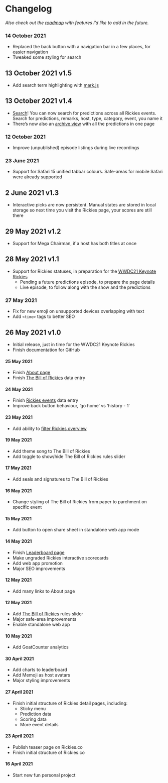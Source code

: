 # Changelog

_Also check out the [roadmap](Roadmap.md) with features I’d like to add in the future._

### 14 October 2021

-   Replaced the back button with a navigation bar in a few places, for easier navigation
-   Tweaked some styling for search

## 13 October 2021 v1.5

-   Add search term highlighting with [mark.js](https://markjs.io)

## 13 October 2021 v1.4

-   [Search](https://rickies.co/?search=refresh+rate)! You can now search for predictions across all Rickies events. Search for predictions, remarks, host, type, category, event, you name it
-   There’s now also an [archive view](https://rickies.co/archive) with all the predictions in one page

### 12 October 2021

-   Improve (unpublished) episode listings during live recordings

### 23 June 2021

-   Support for Safari 15 unified tabbar colours. Safe-areas for mobile Safari were already supported

## 2 June 2021 v1.3

-   Interactive picks are now persistent. Manual states are stored in local storage so next time you visit the Rickies page, your scores are still there

## 29 May 2021 v1.2

-   Support for Mega Chairman, if a host has both titles at once

## 28 May 2021 v1.1

-   Support for Rickies statuses, in preparation for the [WWDC21 Keynote Rickies](https://rickies.co/keynote-jun-2021)
    -   Pending a future predictions episode, to prepare the page details
    -   Live episode, to follow along with the show and the predictions

### 27 May 2021

-   Fix for new emoji on unsupported devices overlapping with text
-   Add `<time>` tags to better SEO

## 26 May 2021 v1.0

-   Initial release, just in time for the WWDC21 Keynote Rickies
-   Finish documentation for GitHub

#### 25 May 2021

-   Finish [About page](https://rickies.co/about)
-   Finish [The Bill of Rickies](https://rickies.co/billof) data entry

#### 24 May 2021

-   Finish [Rickies events](https://rickies.co/) data entry
-   Improve back button behaviour, ‘go home’ vs ‘history - 1’

#### 23 May 2021

-   Add ability to [filter Rickies overview](https://rickies.co/annual)

#### 19 May 2021

-   Add theme song to The Bill of Rickies
-   Add toggle to show/hide The Bill of Rickies rules slider

#### 17 May 2021

-   Add seals and signatures to The Bill of Rickies

#### 16 May 2021

-   Change styling of The Bill of Rickies from paper to parchment on specific event

#### 15 May 2021

-   Add button to open share sheet in standalone web app mode

#### 14 May 2021

-   Finish [Leaderboard page](https://rickies.co/leaderboard)
-   Make ungraded Rickies interactive scorecards
-   Add web app promotion
-   Major SEO improvements

#### 12 May 2021

-   Add many links to About page

#### 12 May 2021

-   Add [The Bill of Rickies](https://rickies.co/billof) rules slider
-   Major safe-area improvements
-   Enable standalone web app

#### 10 May 2021

-   Add GoatCounter analytics

#### 30 April 2021

-   Add charts to leaderboard
-   Add Memoji as host avatars
-   Major styling improvements

#### 27 April 2021

-   Finish initial structure of Rickies detail pages, including:
    -   Sticky menu
    -   Prediction data
    -   Scoring data
    -   More event details

#### 23 April 2021

-   Publish teaser page on Rickies.co
-   Finish initial structure of Rickies.co

#### 16 April 2021

-   Start new fun personal project
